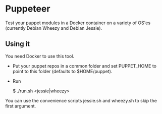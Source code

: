 # Puppeteer

Test your puppet modules in a Docker container on a variety of OS'es (currently Debian Wheezy and Debian Jessie).

## Using it

You need Docker to use this tool.

* Put your puppet repos in a common folder and set PUPPET\_HOME to point to this folder (defaults to $HOME/puppet).
* Run
    
    $ ./run.sh <jessie|wheezy> <puppet-module>

You can use the convenience scripts jessie.sh and wheezy.sh to skip the first argument.
